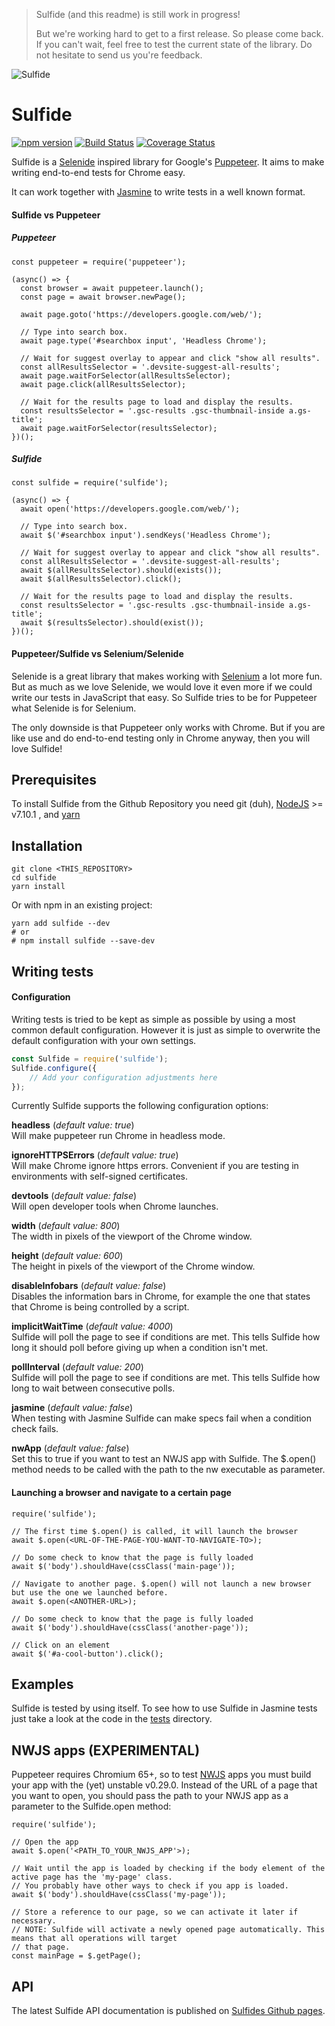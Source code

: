 > Sulfide (and this readme) is still work in progress!
>
> But we're working hard to get to a first release. So please come back.
> If you can't wait, feel free to test the current state of the library.
> Do not hesitate to send us you're feedback.

![Sulfide](https://dekolos.github.io/sulfide/images/logo.png "Sulfide")
# Sulfide
[![npm version](https://badge.fury.io/js/sulfide.svg)](https://www.npmjs.com/package/sulfide)
[![Build Status](https://travis-ci.org/dekolos/sulfide.svg?branch=master)](https://travis-ci.org/dekolos/sulfide)
[![Coverage Status](https://coveralls.io/repos/github/dekolos/sulfide/badge.svg?branch=master)](https://coveralls.io/github/dekolos/sulfide?branch=master)

Sulfide is a [Selenide](http://selenide.org/) inspired library for Google's [Puppeteer](https://github.com/GoogleChrome/puppeteer).
It aims to make writing end-to-end tests for Chrome easy.

It can work together with [Jasmine](https://jasmine.github.io/) to write tests in a well known format.

#### Sulfide vs Puppeteer

##### Puppeteer
```
const puppeteer = require('puppeteer');

(async() => {
  const browser = await puppeteer.launch();
  const page = await browser.newPage();

  await page.goto('https://developers.google.com/web/');

  // Type into search box.
  await page.type('#searchbox input', 'Headless Chrome');

  // Wait for suggest overlay to appear and click "show all results".
  const allResultsSelector = '.devsite-suggest-all-results';
  await page.waitForSelector(allResultsSelector);
  await page.click(allResultsSelector);

  // Wait for the results page to load and display the results.
  const resultsSelector = '.gsc-results .gsc-thumbnail-inside a.gs-title';
  await page.waitForSelector(resultsSelector);
})();
```
##### Sulfide
```
const sulfide = require('sulfide');

(async() => {
  await open('https://developers.google.com/web/');

  // Type into search box.
  await $('#searchbox input').sendKeys('Headless Chrome');

  // Wait for suggest overlay to appear and click "show all results".
  const allResultsSelector = '.devsite-suggest-all-results';
  await $(allResultsSelector).should(exists());
  await $(allResultsSelector).click();

  // Wait for the results page to load and display the results.
  const resultsSelector = '.gsc-results .gsc-thumbnail-inside a.gs-title';
  await $(resultsSelector).should(exist());
})();
```

#### Puppeteer/Sulfide vs Selenium/Selenide
Selenide is a great library that makes working with [Selenium]() a lot more fun. But as much as we love Selenide, we would
love it even more if we could write our tests in JavaScript that easy. So Sulfide tries to be for Puppeteer what Selenide
is for Selenium.

The only downside is that Puppeteer only works with Chrome. But if you are like use and do end-to-end testing only in Chrome
anyway, then you will love Sulfide!

## Prerequisites
To install Sulfide from the Github Repository you need git (duh), [NodeJS](https://nodejs.org/) >= v7.10.1 , and
[yarn](https://yarnpkg.com/)

## Installation
```
git clone <THIS_REPOSITORY>
cd sulfide
yarn install
```

Or with npm in an existing project:
```
yarn add sulfide --dev
# or
# npm install sulfide --save-dev
```

## Writing tests

#### Configuration
Writing tests is tried to be kept as simple as possible by using a most common default configuration. However it is just
as simple to overwrite the default configuration with your own settings.

```javascript
const Sulfide = require('sulfide');
Sulfide.configure({
    // Add your configuration adjustments here
});
```

Currently Sulfide supports the following configuration options:

**headless** (_default value: true_)<br/>
Will make puppeteer run Chrome in headless mode.

**ignoreHTTPSErrors** (_default value: true_)<br/>
Will make Chrome ignore https errors. Convenient if you are testing in environments with self-signed certificates.

**devtools** (_default value: false_)<br/>
Will open developer tools when Chrome launches.

**width** (_default value: 800_)<br/>
The width in pixels of the viewport of the Chrome window.

**height** (_default value: 600_)<br/>
The height in pixels of the viewport of the Chrome window.

**disableInfobars** (_default value: false_)<br/>
Disables the information bars in Chrome, for example the one that states that Chrome is being controlled by a script.

**implicitWaitTime** (_default value: 4000_)<br/>
Sulfide will poll the page to see if conditions are met. This tells Sulfide how long it should poll before giving up when
a condition isn't met.

**pollInterval** (_default value: 200_)<br/>
Sulfide will poll the page to see if conditions are met. This tells Sulfide how long to wait between consecutive polls.

**jasmine** (_default value: false_)<br/>
When testing with Jasmine Sulfide can make specs fail when a condition check fails.

**nwApp** (_default value: false_)<br/>
Set this to true if you want to test an NWJS app with Sulfide. The $.open() method needs to be called with the path to
the nw executable as parameter.

#### Launching a browser and navigate to a certain page
```
require('sulfide');

// The first time $.open() is called, it will launch the browser
await $.open(<URL-OF-THE-PAGE-YOU-WANT-TO-NAVIGATE-TO>);

// Do some check to know that the page is fully loaded
await $('body').shouldHave(cssClass('main-page'));

// Navigate to another page. $.open() will not launch a new browser but use the one we launched before.
await $.open(<ANOTHER-URL>);

// Do some check to know that the page is fully loaded
await $('body').shouldHave(cssClass('another-page'));

// Click on an element
await $('#a-cool-button').click();
```

## Examples
Sulfide is tested by using itself. To see how to use Sulfide in Jasmine tests just take a look at the code in the
[tests]() directory.

## NWJS apps (EXPERIMENTAL)
Puppeteer requires Chromium 65+, so to test [NWJS](https://nwjs.io/) apps you must build your app with the (yet) unstable
v0.29.0. Instead of the URL of a page that you want to open, you should pass the path to your NWJS app as a parameter to
the Sulfide.open method:

```
require('sulfide');

// Open the app
await $.open('<PATH_TO_YOUR_NWJS_APP'>);

// Wait until the app is loaded by checking if the body element of the active page has the 'my-page' class.
// You probably have other ways to check if you app is loaded.
await $('body').shouldHave(cssClass('my-page'));

// Store a reference to our page, so we can activate it later if necessary.
// NOTE: Sulfide will activate a newly opened page automatically. This means that all operations will target
// that page.
const mainPage = $.getPage();
```

## API
The latest Sulfide API documentation is published on [Sulfides Github pages](https://dekolos.github.io/sulfide/api/).
